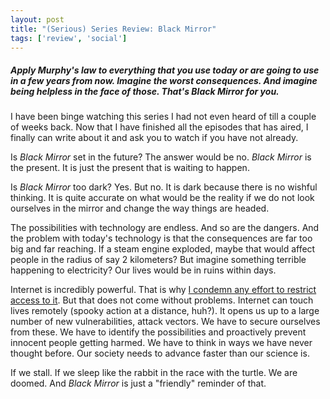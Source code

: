 ```yaml
---
layout: post
title: "(Serious) Series Review: Black Mirror"
tags: ['review', 'social']
---
```


##### Apply Murphy's law to everything that you use today or are going to use in a few years from now. Imagine the worst consequences. And imagine being helpless in the face of those. That's *Black Mirror* for you. #####


I have been binge watching this series I had not even heard of till a couple of weeks back. Now that I have finished all the episodes that has aired, I finally can write about it and ask you to watch if you have not already.

Is *Black Mirror* set in the future? The answer would be no. *Black Mirror* is the present. It is just the present that is waiting to happen.

Is *Black Mirror* too dark? Yes. But no. It is dark because there is no wishful thinking. It is quite accurate on what would be the reality if we do not look ourselves in the mirror and change the way things are headed.

The possibilities with technology are endless. And so are the dangers. And the problem with today's technology is that the consequences are far too big and far reaching. If a steam engine exploded, maybe that would affect people in the radius of say 2 kilometers? But imagine something terrible happening to electricity? Our lives would be in ruins within days.

Internet is incredibly powerful. That is why [I condemn any effort to restrict access to it](http://blog.learnlearn.in/2016/10/kashmir-internet-blockade-irrational.html). But that does not come without problems. Internet can touch lives remotely (spooky action at a distance, huh?). It opens us up to a large number of new vulnerabilities, attack vectors. We have to secure ourselves from these. We have to identify the possibilities and proactively prevent innocent people getting harmed. We have to think in ways we have never thought before. Our society needs to advance faster than our science is.

If we stall. If we sleep like the rabbit in the race with the turtle. We are doomed. And *Black Mirror* is just a "friendly" reminder of that.
